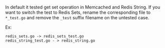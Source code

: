 In default it tested get set operation in Memcached and Redis String. If you want to switch the test to Redis Sets, rename the corresponding file to `*_test.go` and remove the `_test` suffix filename on the untested case.

Ex:
```
redis_sets.go -> redis_sets_test.go
redis_string_test.go - > redis_string.go
```